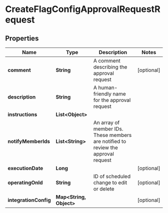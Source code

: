 

# CreateFlagConfigApprovalRequestRequest


## Properties

Name | Type | Description | Notes
------------ | ------------- | ------------- | -------------
**comment** | **String** | A comment describing the approval request |  [optional]
**description** | **String** | A human-friendly name for the approval request | 
**instructions** | **List&lt;Object&gt;** |  | 
**notifyMemberIds** | **List&lt;String&gt;** | An array of member IDs. These members are notified to review the approval request | 
**executionDate** | **Long** |  |  [optional]
**operatingOnId** | **String** | ID of scheduled change to edit or delete |  [optional]
**integrationConfig** | **Map&lt;String, Object&gt;** |  |  [optional]




